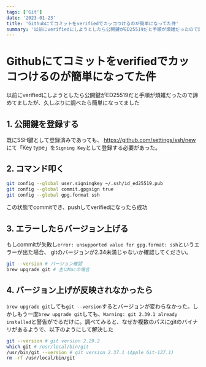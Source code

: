 ```yaml
---
tags: ['Git']
date: '2023-01-23'
title: 'Githubにてコミットをverifiedでカッコつけるのが簡単になってた件'
summary: '以前にverifiedにしようとしたら公開鍵がED25519だと手順が煩雑だったので諦めてましたが、久しぶりに調べたら簡単になってました'
---
```


# Githubにてコミットをverifiedでカッコつけるのが簡単になってた件

以前にverifiedにしようとしたら公開鍵がED25519だと手順が煩雑だったので諦めてましたが、久しぶりに調べたら簡単になってました

## 1. 公開鍵を登録する

既にSSH鍵として登録済みであっても、
https://github.com/settings/ssh/new にて「Key type」を`Signing Key`として登録する必要があった。

## 2. コマンド叩く

```bash
git config --global user.signingkey ~/.ssh/id_ed25519.pub
git config --global commit.gpgsign true
git config --global gpg.format ssh
```

この状態でcommitでき、pushしてverifiedになったら成功

## 3. エラーしたらバージョン上げる

もしcommitが失敗し`error: unsupported value for gpg.format: ssh`というエラーが出た場合、
gitのバージョンが2.34未満じゃないか確認してください。

```bash
git --version # バージョン確認
brew upgrade git # 主にMacの場合
```

## 4. バージョン上げが反映されなかったら

`brew upgrade git`しても`git --version`するとバージョンが変わらなかった。しかしもう一度`brew upgrade git`しても、`Warning: git 2.39.1 already installed`と警告がでるだけに。調べてみると、なぜか複数のパスにgitのバイナリがあるようで、以下のようにして解決した

```bash
git --version # git version 2.29.2
which git # /usr/local/bin/git
/usr/bin/git --version # git version 2.37.1 (Apple Git-137.1)
rm -rf /usr/local/bin/git
```
